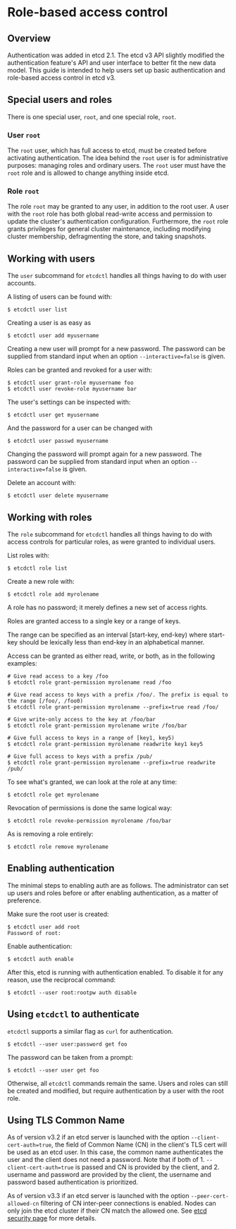 # Role-based access control

## Overview

Authentication was added in etcd 2.1. The etcd v3 API slightly modified the authentication feature's API and user interface to better fit the new data model. This guide is intended to help users set up basic authentication and role-based access control in etcd v3.

## Special users and roles

There is one special user, `root`, and one special role, `root`.

### User `root`

The `root` user, which has full access to etcd, must be created before activating authentication. The idea behind the `root` user is for administrative purposes: managing roles and ordinary users. The `root` user must have the `root` role and is allowed to change anything inside etcd.

### Role `root`

The role `root` may be granted to any user, in addition to the root user. A user with the `root` role has both global read-write access and permission to update the cluster's authentication configuration. Furthermore, the `root` role grants privileges for general cluster maintenance, including modifying cluster membership, defragmenting the store, and taking snapshots.

## Working with users

The `user` subcommand for `etcdctl` handles all things having to do with user accounts.

A listing of users can be found with:

```
$ etcdctl user list
```

Creating a user is as easy as

```
$ etcdctl user add myusername
```

Creating a new user will prompt for a new password. The password can be supplied from standard input when an option `--interactive=false` is given.

Roles can be granted and revoked for a user with:

```
$ etcdctl user grant-role myusername foo
$ etcdctl user revoke-role myusername bar
```

The user's settings can be inspected with:

```
$ etcdctl user get myusername
```

And the password for a user can be changed with

```
$ etcdctl user passwd myusername
```

Changing the password will prompt again for a new password. The password can be supplied from standard input when an option `--interactive=false` is given.

Delete an account with:
```
$ etcdctl user delete myusername
```


## Working with roles

The `role` subcommand for `etcdctl` handles all things having to do with access controls for particular roles, as were granted to individual users.

List roles with:

```
$ etcdctl role list
```

Create a new role with:

```
$ etcdctl role add myrolename
```

A role has no password; it merely defines a new set of access rights.

Roles are granted access to a single key or a range of keys.

The range can be specified as an interval [start-key, end-key) where start-key should be lexically less than end-key in an alphabetical manner.

Access can be granted as either read, write, or both, as in the following examples:

```
# Give read access to a key /foo
$ etcdctl role grant-permission myrolename read /foo

# Give read access to keys with a prefix /foo/. The prefix is equal to the range [/foo/, /foo0)
$ etcdctl role grant-permission myrolename --prefix=true read /foo/

# Give write-only access to the key at /foo/bar
$ etcdctl role grant-permission myrolename write /foo/bar

# Give full access to keys in a range of [key1, key5)
$ etcdctl role grant-permission myrolename readwrite key1 key5

# Give full access to keys with a prefix /pub/
$ etcdctl role grant-permission myrolename --prefix=true readwrite /pub/
```

To see what's granted, we can look at the role at any time:

```
$ etcdctl role get myrolename
```

Revocation of permissions is done the same logical way:

```
$ etcdctl role revoke-permission myrolename /foo/bar
```

As is removing a role entirely:

```
$ etcdctl role remove myrolename
```

## Enabling authentication

The minimal steps to enabling auth are as follows. The administrator can set up users and roles before or after enabling authentication, as a matter of preference. 

Make sure the root user is created:

```
$ etcdctl user add root 
Password of root:
```

Enable authentication:

```
$ etcdctl auth enable
```

After this, etcd is running with authentication enabled. To disable it for any reason, use the reciprocal command:

```
$ etcdctl --user root:rootpw auth disable
```

## Using `etcdctl` to authenticate

`etcdctl` supports a similar flag as `curl` for authentication.

```
$ etcdctl --user user:password get foo
```

The password can be taken from a prompt:

```
$ etcdctl --user user get foo
```

Otherwise, all `etcdctl` commands remain the same. Users and roles can still be created and modified, but require authentication by a user with the root role.

## Using TLS Common Name
As of version v3.2 if an etcd server is launched with the option `--client-cert-auth=true`, the field of Common Name (CN) in the client's TLS cert will be used as an etcd user. In this case, the common name authenticates the user and the client does not need a password. Note that if both of 1. `--client-cert-auth=true` is passed and CN is provided by the client, and 2. username and password are provided by the client, the username and password based authentication is prioritized.

As of version v3.3 if an etcd server is launched with the option `--peer-cert-allowed-cn` filtering of CN inter-peer connections is enabled.  Nodes can only join the etcd cluster if their CN match the allowed one.
See [etcd security page](https://github.com/coreos/etcd/blob/master/Documentation/op-guide/security.md) for more details.
